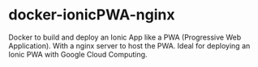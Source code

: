 # docker-ionicPWA-nginx

Docker to build and deploy an Ionic App like a PWA (Progressive Web Application). With a nginx server to host the PWA.
Ideal for deploying an Ionic PWA with Google Cloud Computing.

